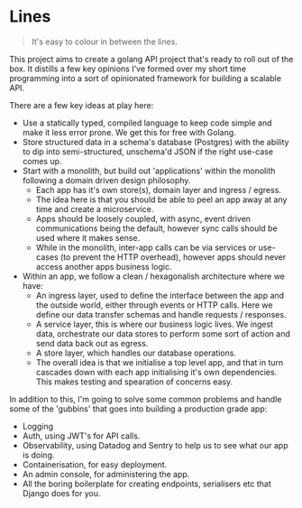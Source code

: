 # Lines
> It's easy to colour in between the lines.

This project aims to create a golang API project that's ready to roll out of the box. It distills a few key opinions 
I've formed over my short time programming into a sort of opinionated framework for building a scalable API.

There are a few key ideas at play here:

- Use a statically typed, compiled language to keep code simple and make it less error prone. We get this for free 
with Golang.
- Store structured data in a schema's database (Postgres) with the ability to dip into semi-structured, unschema'd JSON 
if the right use-case comes up.
- Start with a monolith, but build out 'applications' within the monolith following a domain driven design philosophy. 
    - Each app has it's own store(s), domain layer and ingress / egress.
    - The idea here is that you should be able to peel an app away at any time and create a microservice.
    - Apps should be loosely coupled, with async, event driven communications being the default, however sync calls 
  should be used where it makes sense.
    - While in the monolith, inter-app calls can be via services or use-cases (to prevent the HTTP overhead), however 
  apps should never access another apps business logic.
- Within an app, we follow a clean / hexagonalish architecture where we have:
  - An ingress layer, used to define the interface between the app and the outside world, either through events or HTTP
  calls. Here we define our data transfer schemas and handle requests / responses.
  - A service layer, this is where our business logic lives. We ingest data, orchestrate our data stores to perform 
  some sort of action and send data back out as egress.
  - A store layer, which handles our database operations.
  - The overall idea is that we initialise a top level app, and that in turn cascades down with each app initialising
  it's own dependencies. This makes testing and spearation of concerns easy.

In addition to this, I'm going to solve some common problems and handle some of the 'gubbins' that goes into 
building a production grade app:
- Logging
- Auth, using JWT's for API calls.
- Observability, using Datadog and Sentry to help us to see what our app is doing.
- Containerisation, for easy deployment.
- An admin console, for administering the app.
- All the boring boilerplate for creating endpoints, serialisers etc that Django does for you.
